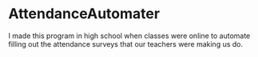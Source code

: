 # AttendanceAutomater
I made this program in high school when classes were online to automate filling out the attendance surveys that our teachers were making us do.

